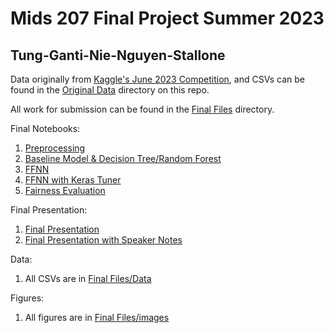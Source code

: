 # Mids 207 Final Project Summer 2023
## Tung-Ganti-Nie-Nguyen-Stallone

Data originally from [Kaggle's June 2023 Competition](https://www.kaggle.com/competitions/icr-identify-age-related-conditions/data), and CSVs can be found in the [Original Data](Original%20Data) directory on this repo.


All work for submission can be found in the [Final Files](Final%20Files) directory.

Final Notebooks:
1. [Preprocessing](Final%20Files/1.%20Preprocessing.ipynb)
2. [Baseline Model & Decision Tree/Random Forest](Final%20Files/2.%20Baseline_DecisionTree_RandomForest.ipynb)
3. [FFNN](Final%20Files/3.%20FFNN.ipynb)
4. [FFNN with Keras Tuner](Final%20Files/4.%20FFNN-keras_tuner.ipynb)
5. [Fairness Evaluation](Final%20Files/5.%20Fairness%20Evaluation.ipynb)

Final Presentation:
1. [Final Presentation](Final%20Files/Final%20Presentation.pdf)
2. [Final Presentation with Speaker Notes](Final%20Files/Final%20Presentation%20with%20Speaker%20Notes.pptx.pdf)

Data:
1. All CSVs are in [Final Files/Data](Final%20Files/data)

Figures:
1. All figures are in [Final Files/images](Final%20Files/images)
